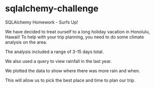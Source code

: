 # sqlalchemy-challenge
SQLAlchemy Homework - Surfs Up!


We have decided to treat ourself to a long holiday vacation in Honolulu, Hawaii! To help with your trip planning, you need to do some climate analysis on the area. 

The analysis included a range of 3-15 days total.

We also used a query to view rainfall in the last year.  

We plotted the data to show where there was more rain and when. 

This will allow us to pick the best place and time to plan our trip.

